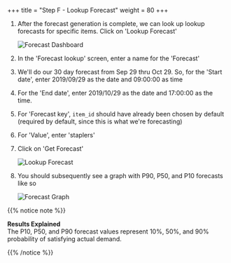+++
title = "Step F - Lookup Forecast"
weight = 80
+++

1. After the forecast generation is complete, we can look up lookup forecasts for specific items. Click on 'Lookup Forecast'

   ![Forecast Dashboard](/images/lab3/dashboard.png)

2. In the 'Forecast lookup' screen, enter a name for the 'Forecast'

3. We'll do our 30 day forecast from Sep 29 thru Oct 29. So, for the 'Start date', enter 2019/09/29 as the date and 09:00:00 as time

4. For the 'End date', enter 2019/10/29 as the date and 17:00:00 as the time.

5. For 'Forecast key', ```item_id``` should have already been chosen by default (required by default, since this is what we're forecasting)

6. For 'Value', enter 'staplers'

7. Click on 'Get Forecast'

   ![Lookup Forecast](/images/lab3/forecast_lookup.png)
   
8. You should subsequently see a graph with P90, P50, and P10 forecasts like so

   ![Forecast Graph](/images/lab3/forecast_graph.png)   

{{% notice note %}}

**Results Explained**  
The P10, P50, and P90 forecast values represent 10%, 50%, and 90% probability of satisfying actual demand.

{{% /notice %}}
